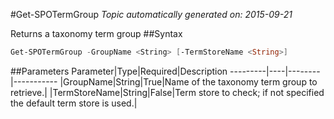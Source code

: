 #Get-SPOTermGroup
*Topic automatically generated on: 2015-09-21*

Returns a taxonomy term group
##Syntax
```powershell
Get-SPOTermGroup -GroupName <String> [-TermStoreName <String>]
```


##Parameters
Parameter|Type|Required|Description
---------|----|--------|-----------
|GroupName|String|True|Name of the taxonomy term group to retrieve.|
|TermStoreName|String|False|Term store to check; if not specified the default term store is used.|
